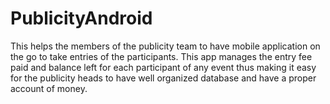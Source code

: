 # PublicityAndroid
This helps the members of the publicity team to have mobile application on the go to take entries of the participants.
This app manages the entry fee paid and balance left for each participant of any event thus making it easy for the publicity heads to have well organized database
and have a proper account of money.
